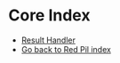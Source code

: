 # Core Index

* [Result Handler](./result_handler.md)
* [Go back to Red Pil index](../../RPIndex.md)

